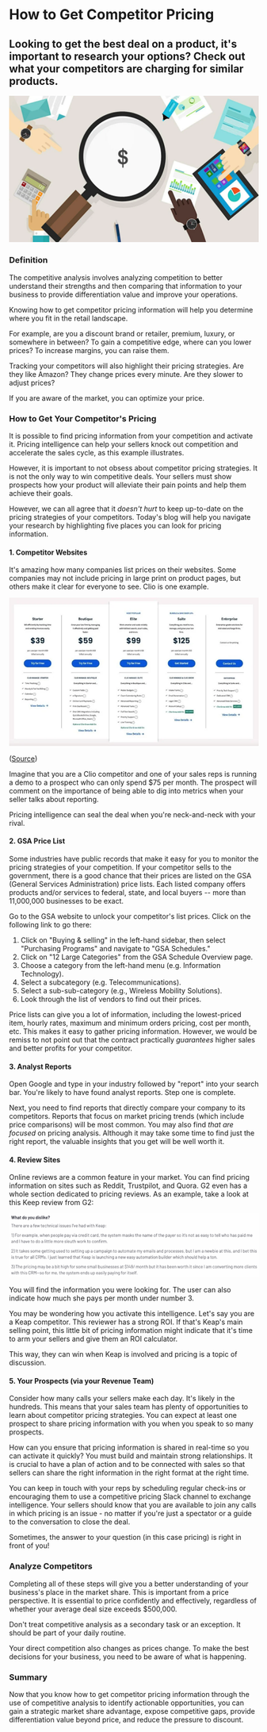 # How to Get Competitor Pricing

## Looking to get the best deal on a product, it's important to research your options? Check out what your competitors are charging for similar products. 

![6226520803aa2](./img/6226520803aa2.webp)

### Definition

The competitive analysis involves analyzing competition to better understand their strengths and then comparing that information to your business to provide differentiation value and improve your operations.

Knowing how to get competitor pricing information will help you determine where you fit in the retail landscape.

For example, are you a discount brand or retailer, premium, luxury, or somewhere in between? To gain a competitive edge, where can you lower prices? To increase margins, you can raise them.

Tracking your competitors will also highlight their pricing strategies. Are they like Amazon? They change prices every minute. Are they slower to adjust prices?

If you are aware of the market, you can optimize your price.

### How to Get Your Competitor's Pricing

It is possible to find pricing information from your competition and activate it. Pricing intelligence can help your sellers knock out competition and accelerate the sales cycle, as this example illustrates.

However, it is important to not obsess about competitor pricing strategies. It is not the only way to win competitive deals. Your sellers must show prospects how your product will alleviate their pain points and help them achieve their goals.

However, we can all agree that it *doesn't hurt* to keep up-to-date on the pricing strategies of your competitors. Today's blog will help you navigate your research by highlighting five places you can look for pricing information.

#### 1. Competitor Websites

It's amazing how many companies list prices on their websites. Some companies may not include pricing in large print on product pages, but others make it clear for everyone to see. Clio is one example.

![how-to-find-competitor-pricing-information-website-example.jpeg?width=800&name=how-to-find-competitor-pricing-information-website-example](./img/how-to-find-competitor-pricing-information-website-example.webp)

([Source](https://www.crayon.co/blog/how-to-gather-your-competitors-pricing-information))

Imagine that you are a Clio competitor and one of your sales reps is running a demo to a prospect who can only spend $75 per month. The prospect will comment on the importance of being able to dig into metrics when your seller talks about reporting.

Pricing intelligence can seal the deal when you're neck-and-neck with your rival.

#### 2. GSA Price List

Some industries have public records that make it easy for you to monitor the pricing strategies of your competition. If your competitor sells to the government, there is a good chance that their prices are listed on the GSA (General Services Administration) price lists. Each listed company offers products and/or services to federal, state, and local buyers -- more than 11,000,000 businesses to be exact.

Go to the GSA website to unlock your competitor's list prices. Click on the following link to go there:

1. Click on "Buying & selling" in the left-hand sidebar, then select "Purchasing Programs" and navigate to "GSA Schedules."
2. Click on "12 Large Categories" from the GSA Schedule Overview page.
3. Choose a category from the left-hand menu (e.g. Information Technology).
4. Select a subcategory (e.g. Telecommunications).
5. Select a sub-sub-category (e.g., Wireless Mobility Solutions).
6. Look through the list of vendors to find out their prices.

Price lists can give you a lot of information, including the lowest-priced item, hourly rates, maximum and minimum orders pricing, cost per month, etc. This makes it easy to gather pricing information. However, we would be remiss to not point out that the contract practically *guarantees* higher sales and better profits for your competitor.

#### 3. Analyst Reports

Open Google and type in your industry followed by "report" into your search bar. You're likely to have found analyst reports. Step one is complete.

Next, you need to find reports that directly compare your company to its competitors. Reports that focus on market pricing trends (which include price comparisons) will be most common. You may also find *that are focused* on pricing analysis. Although it may take some time to find just the right report, the valuable insights that you get will be well worth it.

#### 4. Review Sites

Online reviews are a common feature in your market. You can find pricing information on sites such as Reddit, Trustpilot, and Quora. G2 even has a whole section dedicated to pricing reviews. As an example, take a look at this Keep review from G2:

![how-to-find-competitor-pricing-information-g2-review-example.png?width=800&name=how-to-find-competitor-pricing-information-g2-review-example](./img/how-to-find-competitor-pricing-information-g2-review-example.webp)

You will find the information you were looking for. The user can also indicate how much she pays per month under number 3.

You may be wondering how you activate this intelligence. Let's say you are a Keap competitor. This reviewer has a strong ROI. If that's Keap's main selling point, this little bit of pricing information might indicate that it's time to arm your sellers and give them an ROI calculator.

This way, they can win when Keap is involved and pricing is a topic of discussion.

#### 5. Your Prospects (via your Revenue Team)

Consider how many calls your sellers make each day. It's likely in the hundreds. This means that your sales team has plenty of opportunities to learn about competitor pricing strategies. You can expect at least one prospect to share pricing information with you when you speak to so many prospects.

How can you ensure that pricing information is shared in real-time so you can activate it quickly? You must build and maintain strong relationships. It is crucial to have a plan of action and to be connected with sales so that sellers can share the right information in the right format at the right time.

You can keep in touch with your reps by scheduling regular check-ins or encouraging them to use a competitive pricing Slack channel to exchange intelligence. Your sellers should know that you are available to join any calls in which pricing is an issue - no matter if you're just a spectator or a guide to the conversation to close the deal.

Sometimes, the answer to your question (in this case pricing) is right in front of you!

### Analyze Competitors 

Completing all of these steps will give you a better understanding of your business's place in the market share. This is important from a price perspective. It is essential to price confidently and effectively, regardless of whether your average deal size exceeds $500,000.

Don't treat competitive analysis as a secondary task or an exception. It should be part of your daily routine.

Your direct competition also changes as prices change. To make the best decisions for your business, you need to be aware of what is happening.

### Summary

Now that you know how to get competitor pricing information through the use of competitive analysis to identify actionable opportunities, you can gain a strategic market share advantage, expose competitive gaps, provide differentiation value beyond price, and reduce the pressure to discount. 
